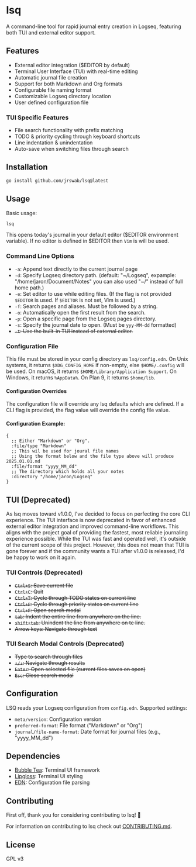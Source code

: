 # lsq

A command-line tool for rapid journal entry creation in Logseq, featuring both TUI and external editor support.

## Features
- External editor integration ($EDITOR by default)
- Terminal User Interface (TUI) with real-time editing
- Automatic journal file creation
- Support for both Markdown and Org formats
- Configurable file naming format
- Customizable Logseq directory location
- User defined configuration file

### TUI Specific Features
- File search functionality with prefix matching
- TODO & priority cycling through keyboard shortcuts
- Line indentation & unindentation
- Auto-save when switching files through search

## Installation

```bash
go install github.com/jrswab/lsq@latest
```

## Usage

Basic usage:
```bash
lsq
```

This opens today's journal in your default editor ($EDITOR environment variable).
If no editor is defined in $EDITOR then `Vim` is will be used.

### Command Line Options

- `-a`: Append text directly to the current journal page
- `-d`: Specify Logseq directory path. (default: "~/Logseq", expample: "/home/jaron/Document/Notes" you can also used "~/" instead of full home path.)
- `-e`: Set editor to use while editing files. (If the flag is not provided `$EDITOR` is used. If `$EDITOR` is not set, Vim is used.)
- `-f`: Search pages and aliases. Must be followed by a string.
- `-o`: Automatically open the first result from the search.
- `-p`: Open a specific page from the Logseq pages directory.
- `-s`: Specify the journal date to open. (Must be `yyy-MM-dd` formatted)
- ~~`-t`: Use the built-in TUI instead of external editor.~~

### Configuration File
This file must be stored in your config directory as `lsq/config.edn`.
On Unix systems, it returns `$XDG_CONFIG_HOME` if non-empty, else `$HOME/.config` will be used.
On macOS, it returns `$HOME/Library/Application Support`.
On Windows, it returns `%AppData%`.
On Plan 9, it returns `$home/lib`.

#### Configuration Overrides
The configuration file will override any lsq defaults which are defined. If a CLI flag is provided, the flag value will override the config file value.

#### Configuration Example:
```EDN
{
  ;; Either "Markdown" or "Org".
  :file/type "Markdown"
  ;; This wil be used for joural file names
  ;; Using the format below and the file type above will produce 2025.01.01.md
  :file/format "yyyy_MM_dd"
  ;; The directory which holds all your notes
  :directory "/home/jaron/Logseq"
}
```

## TUI (Deprecated)
As lsq moves toward v1.0.0, I've decided to focus on perfecting the core CLI experience. The TUI interface is now deprecated in favor of enhanced external editor integration and improved command-line workflows. This aligns with the project goal of providing the fastest, most reliable journaling experience possible. While the TUI was fast and operated well, it's outside of the current scope of this project. However, this does not mean that TUI is gone forever and if the community wants a TUI after v1.0.0 is released, I'd be happy to work on it again.

### TUI Controls (Deprecated)

- ~~`Ctrl+S`: Save current file~~
- ~~`Ctrl+C`: Quit~~
- ~~`Ctrl+T`: Cycle through TODO states on current line~~
- ~~`Ctrl+P`: Cycle through priority states on current line~~
- ~~`Ctrl+F`: Open search modal~~
- ~~`tab`: Indent the entire line from anywhere on the line.~~
- ~~`shift+tab`: Unindent the line from anywhere on te line.~~
- ~~Arrow keys: Navigate through text~~

### TUI Search Modal Controls (Deprecated)

- ~~Type to search through files~~
- ~~`↑/↓`: Navigate through results~~
- ~~`Enter`: Open selected file (current files saves on open)~~
- ~~`Esc`: Close search modal~~

## Configuration

LSQ reads your Logseq configuration from `config.edn`. Supported settings:

- `meta/version`: Configuration version
- `preferred-format`: File format ("Markdown" or "Org")
- `journal/file-name-format`: Date format for journal files (e.g., "yyyy_MM_dd")

## Dependencies

- [Bubble Tea](https://github.com/charmbracelet/bubbletea): Terminal UI framework
- [Lipgloss](https://github.com/charmbracelet/lipgloss): Terminal UI styling
- [EDN](https://olympos.io/encoding/edn): Configuration file parsing

## Contributing

First off, thank you for considering contributing to lsq! 🎉

For information on contributing to lsq check out [CONTRIBUTING.md](https://github.com/jrswab/lsq/blob/master/CONTRIBUTING.md).

## License

GPL v3
